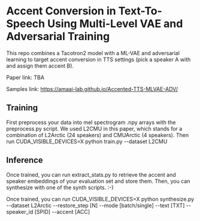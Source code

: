 # Accent Conversion in Text-To-Speech Using Multi-Level VAE and Adversarial Training
This repo combines a Tacotron2 model with a ML-VAE and adversarial learning to target accent conversion in TTS settings (pick a speaker A with and assign them accent B).

Paper link: TBA

Samples link: https://amaai-lab.github.io/Accented-TTS-MLVAE-ADV/

## Training
First preprocess your data into mel spectrogram .npy arrays with the preprocess.py script. We used L2CMU in this paper, which stands for a combination of L2Arctic (24 speakers) and CMUArctic (4 speakers). Then run CUDA_VISIBLE_DEVICES=X python train.py --dataset L2CMU

## Inference
Once trained, you can run extract_stats.py to retrieve the accent and speaker embeddings of your evaluation set and store them. Then, you can synthesize with one of the synth scripts. :-)

Once trained, you can run CUDA_VISIBLE_DEVICES=X python synthesize.py --dataset L2Arctic --restore_step [N] --mode [batch/single] --text [TXT] --speaker_id [SPID] --accent [ACC]
